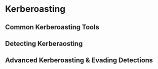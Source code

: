 # Kerberoasting

## Common Kerberoasting Tools


## Detecting Kerberaosting

## Advanced Kerberoasting & Evading Detections

